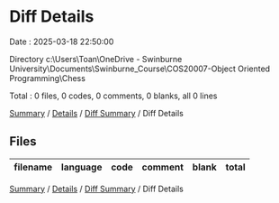 # Diff Details

Date : 2025-03-18 22:50:00

Directory c:\\Users\\Toan\\OneDrive - Swinburne University\\Documents\\Swinburne_Course\\COS20007-Object Oriented Programming\\Chess

Total : 0 files,  0 codes, 0 comments, 0 blanks, all 0 lines

[Summary](results.md) / [Details](details.md) / [Diff Summary](diff.md) / Diff Details

## Files
| filename | language | code | comment | blank | total |
| :--- | :--- | ---: | ---: | ---: | ---: |

[Summary](results.md) / [Details](details.md) / [Diff Summary](diff.md) / Diff Details